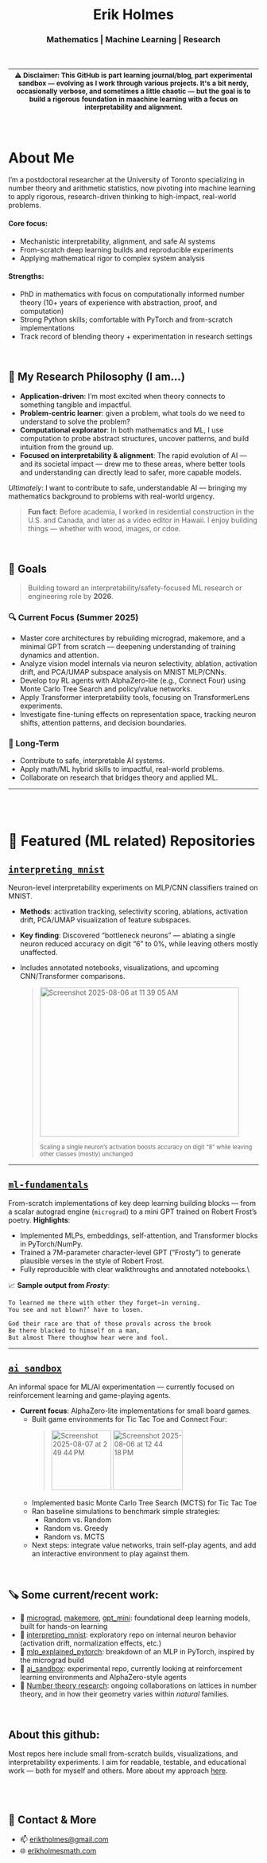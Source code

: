 
<h1 align="center"> Erik Holmes </h1>
<h3 align="center">   Mathematics | Machine Learning | Research  </h3>

<br>

  | <sub>⚠️ Disclaimer: This GitHub is part learning journal/blog, part experimental sandbox — evolving as I work through various projects. It's a bit nerdy, occasionally verbose, and sometimes a little chaotic — but the goal is to build a rigorous foundation in maachine learning with a focus on interpretability and alignment.</sub>| 
  | --------- | 
<br>

# About Me
I’m a postdoctoral researcher at the University of Toronto specializing in number theory and arithmetic statistics, now pivoting into machine learning to apply rigorous, research-driven thinking to high-impact, real-world problems.

#### Core focus:

- Mechanistic interpretability, alignment, and safe AI systems
- From-scratch deep learning builds and reproducible experiments
- Applying mathematical rigor to complex system analysis

#### Strengths:
- PhD in mathematics with focus on computationally informed number theory (10+ years of experience with abstraction, proof, and computation)
- Strong Python skills; comfortable with PyTorch and from-scratch implementations
- Track record of blending theory + experimentation in research settings

<br>

## 🤔 My Research Philosophy (I am...)

- **Application-driven**: I’m most excited when theory connects to something tangible and impactful.
- **Problem-centric learner**: given a problem, what tools do we need to understand to solve the problem?
- **Computational explorator**: In both mathematics and ML, I use computation to probe abstract structures, uncover patterns, and build intuition from the ground up.
- **Focused on interpretability & alignment**: The rapid evolution of AI — and its societal impact — drew me to these areas, where better tools and understanding can directly lead to safer, more capable models.

*Ultimately*: I want to contribute to safe, understandable AI — bringing my mathematics background to problems with real-world urgency.

> **Fun fact**: Before academia, I worked in residential construction in the U.S. and Canada, and later as a video editor in Hawaii. I enjoy building things — whether with wood, images, or cdoe.


<br>


<!--


📚 ➕ 🧪 **I enjoy work that blends theory with experimentation and am driven by applications**:
   
  - Most of my research involves using computational tools to explore abstract structures. I really enjoy the process—digging into patterns, testing ideas, and building intuition from the ground up.
  - While I do love math, I’ve found I’m most energized when research connects to something more tangible. With AI advancing quickly and showing up in nearly every domain, I decided to shift gears.
  - I’ve been especially drawn to interpretability, alignment, and the challenge of building systems we can actually trust.

**Ultimately**, I want to contribute to safe, understandable AI—and to bring the rigor of mathematics to problems with real-world applications and urgency.

> Fun fact: Before academia, I worked in residential construction (helped build homes in the U.S. and Canada) and later as a video editor on various small projects in Hawaii. I like building things—whether out of wood, images, or code.

<br> 

## About this github:
Most of my repos involve small from-scratch builds, visualizations (whenever possible), and interpretability experiments. The hope is that they are readable (albeit a bit long at times), testable, and useful for learning — both mine and yours. More about my approach [here](https://github.com/eriktholmes/eriktholmes/blob/main/learning_approach.md).

<br> 
-->


## 🎯 Goals

> Building toward an interpretability/safety-focused ML research or engineering role by **2026**.

### 🔍 Current Focus (Summer 2025)
- Master core architectures by rebuilding micrograd, makemore, and a minimal GPT from scratch — deepening understanding of training dynamics and attention.
- Analyze vision model internals via neuron selectivity, ablation, activation drift, and PCA/UMAP subspace analysis on MNIST MLP/CNNs.
- Develop toy RL agents with AlphaZero-lite (e.g., Connect Four) using Monte Carlo Tree Search and policy/value networks.
- Apply Transformer interpretability tools, focusing on TransformerLens experiments.
- Investigate fine-tuning effects on representation space, tracking neuron shifts, attention patterns, and decision boundaries.

### 🔭 Long-Term
- Contribute to safe, interpretable AI systems.
- Apply math/ML hybrid skills to impactful, real-world problems.
- Collaborate on research that bridges theory and applied ML.


---

<!--
- 📚 I am working to understand foundational concepts and interpretability through ML projects and courses: for example project builds like [micrograd](https://github.com/eriktholmes/Zero-to-hero-course/tree/main/episode-1/micrograd),  [makemore](https://github.com/eriktholmes/Zero-to-hero-course/tree/main/episode_2), and (*currently the skeleton of*) [AlphaZero lite](https://github.com/eriktholmes/ai_sandbox). 
  - these toy problems led me to port the micrograd approach to PyTorch, train a basic classifier on MNIST data and analyze neuron behavior through pixel activation maps.
    - [HERE](https://github.com/eriktholmes/educational_notebooks/blob/main/mlp_explained_pytorch.ipynb) I spend an afternoon writing a basic overview of MLPs from this micrograd perspective.  
- 📈 Long-term learning goals/research interests: interpretability, alignment, and AI safety.
  - Baby steps towards this is a repo specifically designed for [interpretabilty](https://github.com/eriktholmes/interpreting_mnist) of models trained on MNIST.
- ✍️ Also I am still working on various [research projects](https://erikholmesmath.com/research.htm) in number theory. 
-->



<br> 
<br> 

# 📌 Featured (ML related) Repositories

## [`interpreting_mnist`](https://github.com/eriktholmes/interpreting_mnist)
Neuron-level interpretability experiments on MLP/CNN classifiers trained on MNIST.
- **Methods**: activation tracking, selectivity scoring, ablations, activation drift, PCA/UMAP visualization of feature subspaces.
- **Key finding**: Discovered “bottleneck neurons” — ablating a single neuron reduced accuracy on digit “6” to 0%, while leaving others mostly unaffected.
- Includes annotated notebooks, visualizations, and upcoming CNN/Transformer comparisons.
  
  > <img width="400" height="300" alt="Screenshot 2025-08-06 at 11 39 05 AM" src="https://github.com/user-attachments/assets/8b857c5d-a2e7-4ab3-9fdb-d60a60bee24d" />
  >
  > <sub>Scaling a single neuron’s activation boosts accuracy on digit “8” while leaving other classes (mostly) unchanged</sub>
---


## [`ml-fundamentals`](https://github.com/eriktholmes/ml-fundamentals-from-scratch)
From-scratch implementations of key deep learning building blocks — from a scalar autograd engine (`micrograd`) to a mini GPT trained on Robert Frost’s poetry.
**Highlights**:
- Implemented MLPs, embeddings, self-attention, and Transformer blocks in PyTorch/NumPy.
- Trained a 7M-parameter character-level GPT (“Frosty”) to generate plausible verses in the style of Robert Frost.
- Fully reproducible with clear walkthroughs and annotated notebooks.\

📈 **Sample output from *Frosty***:
  ```
  To learned me there with other they forget—in verning. 
  You see and not blown?’ have to losen. 
  
  God their race are that of those provals across the brook 
  Be there blacked to himself on a man, 
  But almost There thoughow hear were and fool. 
  ```

<!--
A walkthrough of Andrej Karpathy’s Zero to Hero YouTube series. Includes:
- A build of [micrograd](https://github.com/eriktholmes/Zero-to-hero-course/tree/main/episode-1/micrograd): experiments on custom activations, and attempts at understanding neuron activations. Exploratory/blog-style notes and diagrams (with more to come!)
- [makemore](https://github.com/eriktholmes/Zero-to-hero-course/tree/main/episode_2), a character-level language model inspired by Karpathy’s series. So far, we've implemented a bigram model that predicts the next character from the previous one, trained on the names dataset. Next, we are extending this to a flexible context window model that utilizes multiple preceding characters. Along the way, we are incorporating techniques from later episodes—like improved optimization strategies and training intuition. For readers interested in interpretability and training dynamics (e.g., why normalization matters), see also the interpreting_mnist repo below.
- [Generative Pretrained Transfomer (GPT)](https://github.com/eriktholmes/zero_to_hero_course/tree/main/gpt): We build up slowly from a simple bigram model-as in makemore-to a samll decoder only transformer trained on a CPU, and eventually end by scaling up the models parameters and running on a T4 GPU. We train the model on the works of Robert Frost: (here's one somewhat structured but nonsensical output... it is a small character level model at the end of the day!)\
    - [Here](https://github.com/eriktholmes/educational_notebooks/blob/main/Transformer_outline.ipynb) is a short(ish) blurb on the transformer architecture that I wrote to accompany this project... I hope to clean it up in the near future and add some relevant visualizations!
  > ```
  > ONENT 
  >
  >
  > And flower what checks a smile darled out end 
  > dows for a farmica cellar to fice. 
  >
  > The fame needn’t know that’s have left. 
  >
  >
  > Neither expered. His earn one. 
  > 
  >
  > [ 275 ]
  > ```

    - For comparison purpsoses I also finetuned a [tinyllama](https://huggingface.co/TinyLlama/TinyLlama-1.1B-intermediate-step-1431k-3T) model by feeding it the Robert Frost dataset. Here is one of the poems the model generated:
  > ```
  > THE RUTHLESS STAR  
  >
  > You have to admit, when I was a boy, I had a star.  
  > 
  > Sitting on its own high, high in the sky.
  >
  > What a strange thing to do, to have a star,  
  >
  > When I was only a little boy.
  >
  > But I was a boy then, and I knew I was a boy.  
  >
  > And I knew this star, with its own little sky,  
  >
  > And I knew it had to do what it wanted to do.  
  >
  > And I knew this star, with its own little sky,  
  >
  > And I knew it had to do what it wanted to do.  
  >
  > But not to me, I'm sure, was there any special reason.  
  >
  > I only know I was astonished.  
  >
  > And I was very lonely. There sat my star.  
  >
  > And there was no one to say a word to.  
  >
  > [No 199] 
  > ```
-->

---

## [```ai_sandbox```](https://github.com/eriktholmes/ai_sandbox) 
An informal space for ML/AI experimentation — currently focused on reinforcement learning and game-playing agents.

- **Current focus**: AlphaZero-lite implementations for small board games.
    - Built game environments for Tic Tac Toe and Connect Four:
        > <img width="120" height="120" alt="Screenshot 2025-08-07 at 2 49 44 PM" src="https://github.com/user-attachments/assets/aabf5c0c-5cae-46ea-ad9f-d8fdbda360ce" />    <img width="140" height="120" alt="Screenshot 2025-08-06 at 12 44 18 PM" src="https://github.com/user-attachments/assets/5db680f6-fa78-4e74-8601-c4f153d208ce" />
    - Implemented basic Monte Carlo Tree Search (MCTS) for Tic Tac Toe
    - Ran baseline simulations to benchmark simple strategies:
        - Random vs. Random
        - Random vs. Greedy
        - Random vs. MCTS
    - Next steps: integrate value networks, train self-play agents, and add an interactive environment to play against them.


<!--
### [`Math_things`](https://github.com/eriktholmes/math_things)
A catch-all for math-related code, currently focused on:
- Computational experiments related to unit lattices in number fields
- Visualization of rank 2 shapes within the [fundamental domain](/Math_things/unit_shapes/FD_domain.png)
- Ongoing research on lattices and questions of distribution
- Ultimately, I am excited about a possible application of lattice shapes to log terms in Malle's conjecture (which is roughly about the asymptotics of specialized counting functions) and hope to have some code related to that at some point...?
-->
<br> 

## 🪚 Some current/recent work:
- 🔧 [micrograd](https://github.com/eriktholmes/zero_to_hero_course/tree/main/micrograd), [makemore](https://github.com/eriktholmes/zero_to_hero_course/tree/main/makemore), [gpt_mini](https://github.com/eriktholmes/zero_to_hero_course/tree/main/gpt): foundational deep learning models, built for hands-on learning
- 🔬 [interpreting_mnist](https://github.com/eriktholmes/interpreting_mnist/tree/main/MLP): exploratory repo on internal neuron behavior (activation drift, normalization effects, etc.)
- 🧠 [mlp_explained_pytorch](https://github.com/eriktholmes/educational_notebooks/blob/main/mlp_explained_pytorch.ipynb): breakdown of an MLP in PyTorch, inspired by the micrograd build
- 🎲 [ai_sandbox](https://github.com/eriktholmes/ai_sandbox): experimental repo, currently looking at reinforcement learning environments and AlphaZero-style agents
- 🔣 [Number theory research](https://erikholmesmath.com/research.htm): ongoing collaborations on lattices in number theory, and in how their geometry varies within *natural* families. 

<br> 

## About this github:
Most repos here include small from-scratch builds, visualizations, and interpretability experiments. I aim for readable, testable, and educational work — both for myself and others. More about my approach [here](https://github.com/eriktholmes/eriktholmes/blob/main/learning_approach.md).


<br>
<br> 

## 🔗 Contact & More
- 📫 eriktholmes@gmail.com
- 🌐 [erikholmesmath.com](https://erikholmesmath.com)


<!---
eriktholmes/eriktholmes is a ✨ special ✨ repository because its `README.md` (this file) appears on your GitHub profile.
You can click the Preview link to take a look at your changes.
--->
